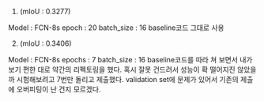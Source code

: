 


1. (mIoU : 0.3277)

Model : FCN-8s
epoch : 20
batch_size : 16
    baseline코드 그대로 사용

2. (mIoU : 0.3406)

Model : FCN-8s
epochs : 7
batch_size : 16
    baseline코드를 따라 쳐 보면서 내가 보기 편한 대로 약간의 리펙토링을 했다.
    혹시 잘못 건드려서 성능이 확 떨어지진 않았을까 시험해보려고 7번만 돌리고 제출했다.
    validation set에 문제가 있어서 기존의 제출에 오버피팅이 난 건지 모르겠다.
